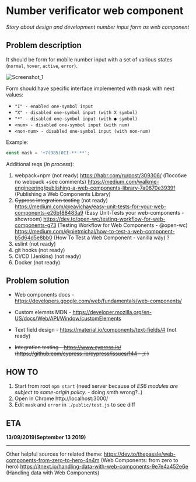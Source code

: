 # Number verificator web component
*Story about design and development number input form as web component*

## Problem description

It should be form for mobile number input with a set of various states (`normal`, `hover`, `active`, `error`). 

![Screenshot_1](https://user-images.githubusercontent.com/8533068/64861837-b7676f80-d639-11e9-9132-7e5649826b8e.png)

Form should have specific interface implemented with mask with next values:

  * `"I" - enabled one-symbol input`
  * `"X" - disabled one-symbol input (with X symbol)`
  * `"*" - disabled one-symbol input (with ● symbol)`
  * `<num> - disabled one-symbol input (with num)`
  * `<non-num> - disabled one-symbol input (with non-num)`	

Example: 
```js
const mask = '+7(985)0II-**-**';
```

Additional reqs (*in process*):
1. webpack+npm (not ready)
   https://habr.com/ru/post/309306/ (Пособие по webpack +see comments)
   https://medium.com/walkme-engineering/publishing-a-web-components-library-7a0670e3939f (Publishing a Web Components Library)
2. ~~Cypress integration testing~~ (not ready)
   https://medium.com/@eavichay/easy-unit-tests-for-your-web-components-e26bf88483a9 (Easy Unit-Tests your web-components - showroom)
   https://dev.to/open-wc/testing-workflow-for-web-components-g73 (Testing Workflow for Web Components - @open-wc)
   https://medium.com/@pietmichal/how-to-test-a-web-component-b5d64d5e8bb0 (How To Test a Web Component - vanilla way)
   ?
3. eslint (not ready)
4. git hooks (not ready)
5. CI/CD (Jenkins) (not ready)
6. Docker (not ready)

## Problem solution

  * Web components docs - https://developers.google.com/web/fundamentals/web-components/

  * Custom elemnts MDN - https://developer.mozilla.org/en-US/docs/Web/API/Window/customElements
  
  * Text field design - https://material.io/components/text-fields/# (not ready)
  
  * ~~Integration testing - https://www.cypress.io/ (https://github.com/cypress-io/cypress/issues/144 - ;( )~~
  
## HOW TO

1. Start from root `npm start` (need server because of *ES6 modules are subject to same-origin policy.* - doing smth wrong?..)
2. Open in Chrome http://localhost:3000/
3. Edit `mask` and `error` in `./public/test.js` to see diff

## ETA

**13/09/2019(September 13 2019)**

-------
Other helpful sources for related theme:
https://dev.to/thepassle/web-components-from-zero-to-hero-4n4m (Web Components: from zero to hero)
https://itnext.io/handling-data-with-web-components-9e7e4a452e6e (Handling data with Web Components)
